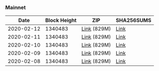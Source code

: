### Mainnet

|    Date    | Block Height | ZIP | SHA256SUMS |
| ---------- | ------------ | --- | ---------- |
| 2020-02-12 | 1340483 | [Link](https://s3-ap-southeast-2.amazonaws.com/ion-bootstrap/mainnet/2020-02-12/bootstrap.dat.zip) (829M) | [Link](https://s3-ap-southeast-2.amazonaws.com/ion-bootstrap/mainnet/2020-02-12/SHA256SUMS) |
| 2020-02-11 | 1340483 | [Link](https://s3-ap-southeast-2.amazonaws.com/ion-bootstrap/mainnet/2020-02-11/bootstrap.dat.zip) (829M) | [Link](https://s3-ap-southeast-2.amazonaws.com/ion-bootstrap/mainnet/2020-02-11/SHA256SUMS) |
| 2020-02-10 | 1340483 | [Link](https://s3-ap-southeast-2.amazonaws.com/ion-bootstrap/mainnet/2020-02-10/bootstrap.dat.zip) (829M) | [Link](https://s3-ap-southeast-2.amazonaws.com/ion-bootstrap/mainnet/2020-02-10/SHA256SUMS) |
| 2020-02-09 | 1340483 | [Link](https://s3-ap-southeast-2.amazonaws.com/ion-bootstrap/mainnet/2020-02-09/bootstrap.dat.zip) (829M) | [Link](https://s3-ap-southeast-2.amazonaws.com/ion-bootstrap/mainnet/2020-02-09/SHA256SUMS) |
| 2020-02-08 | 1340483 | [Link](https://s3-ap-southeast-2.amazonaws.com/ion-bootstrap/mainnet/2020-02-08/bootstrap.dat.zip) (829M) | [Link](https://s3-ap-southeast-2.amazonaws.com/ion-bootstrap/mainnet/2020-02-08/SHA256SUMS) |
